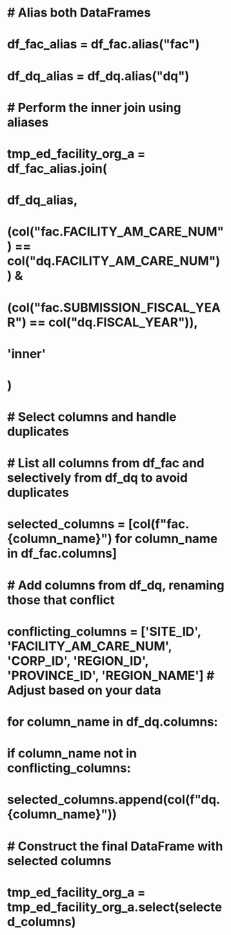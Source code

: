 # # Alias both DataFrames
# df_fac_alias = df_fac.alias("fac")
# df_dq_alias = df_dq.alias("dq")

# # Perform the inner join using aliases
# tmp_ed_facility_org_a = df_fac_alias.join(
#     df_dq_alias,
#     (col("fac.FACILITY_AM_CARE_NUM") == col("dq.FACILITY_AM_CARE_NUM")) &
#     (col("fac.SUBMISSION_FISCAL_YEAR") == col("dq.FISCAL_YEAR")),
#     'inner'
# )

# # Select columns and handle duplicates
# # List all columns from df_fac and selectively from df_dq to avoid duplicates
# selected_columns = [col(f"fac.{column_name}") for column_name in df_fac.columns]

# # Add columns from df_dq, renaming those that conflict
# conflicting_columns = ['SITE_ID', 'FACILITY_AM_CARE_NUM', 'CORP_ID', 'REGION_ID', 'PROVINCE_ID', 'REGION_NAME']  # Adjust based on your data
# for column_name in df_dq.columns:
#     if column_name not in conflicting_columns:
#         selected_columns.append(col(f"dq.{column_name}"))

# # Construct the final DataFrame with selected columns
# tmp_ed_facility_org_a = tmp_ed_facility_org_a.select(selected_columns)
